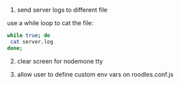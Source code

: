 1. send server logs to different file

use a while loop to cat the file:

```bash
while true; do
 cat server.log
done;
```

2. clear screen for nodemone tty

3. allow user to define custom env vars on roodles.conf.js


